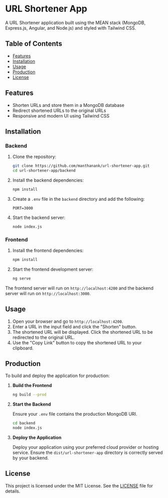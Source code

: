 # URL Shortener App

A URL Shortener application built using the MEAN stack (MongoDB, Express.js, Angular, and Node.js) and styled with Tailwind CSS.

## Table of Contents

- [Features](#features)
- [Installation](#installation)
- [Usage](#usage)
- [Production](#production)
- [License](#license)

## Features

- Shorten URLs and store them in a MongoDB database
- Redirect shortened URLs to the original URLs
- Responsive and modern UI using Tailwind CSS

## Installation

### Backend

1. Clone the repository:

    ```bash
    git clone https://github.com/manthanank/url-shortener-app.git
    cd url-shortener-app/backend
    ```

2. Install the backend dependencies:

    ```bash
    npm install
    ```

3. Create a `.env` file in the `backend` directory and add the following:

    ```env
    PORT=3000
    ```

4. Start the backend server:

    ```bash
    node index.js
    ```

### Frontend

1. Install the frontend dependencies:

    ```bash
    npm install
    ```

2. Start the frontend development server:

    ```bash
    ng serve
    ```

The frontend server will run on `http://localhost:4200` and the backend server will run on `http://localhost:3000`.

## Usage

1. Open your browser and go to `http://localhost:4200`.
2. Enter a URL in the input field and click the "Shorten" button.
3. The shortened URL will be displayed. Click the shortened URL to be redirected to the original URL.
4. Use the "Copy Link" button to copy the shortened URL to your clipboard.

## Production

To build and deploy the application for production:

1. **Build the Frontend**

    ```bash
    ng build --prod
    ```

2. **Start the Backend**

    Ensure your `.env` file contains the production MongoDB URI.

    ```bash
    cd backend
    node index.js
    ```

3. **Deploy the Application**

    Deploy your application using your preferred cloud provider or hosting service. Ensure the `dist/url-shortener-app` directory is correctly served by your backend.

## License

This project is licensed under the MIT License. See the [LICENSE](LICENSE) file for details.
